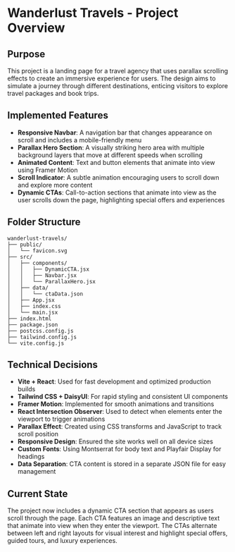 # Wanderlust Travels - Project Overview

## Purpose
This project is a landing page for a travel agency that uses parallax scrolling effects to create an immersive experience for users. The design aims to simulate a journey through different destinations, enticing visitors to explore travel packages and book trips.

## Implemented Features
- **Responsive Navbar**: A navigation bar that changes appearance on scroll and includes a mobile-friendly menu
- **Parallax Hero Section**: A visually striking hero area with multiple background layers that move at different speeds when scrolling
- **Animated Content**: Text and button elements that animate into view using Framer Motion
- **Scroll Indicator**: A subtle animation encouraging users to scroll down and explore more content
- **Dynamic CTAs**: Call-to-action sections that animate into view as the user scrolls down the page, highlighting special offers and experiences

## Folder Structure
```
wanderlust-travels/
├── public/
│   └── favicon.svg
├── src/
│   ├── components/
│   │   ├── DynamicCTA.jsx
│   │   ├── Navbar.jsx
│   │   └── ParallaxHero.jsx
│   ├── data/
│   │   └── ctaData.json
│   ├── App.jsx
│   ├── index.css
│   └── main.jsx
├── index.html
├── package.json
├── postcss.config.js
├── tailwind.config.js
└── vite.config.js
```

## Technical Decisions
- **Vite + React**: Used for fast development and optimized production builds
- **Tailwind CSS + DaisyUI**: For rapid styling and consistent UI components
- **Framer Motion**: Implemented for smooth animations and transitions
- **React Intersection Observer**: Used to detect when elements enter the viewport to trigger animations
- **Parallax Effect**: Created using CSS transforms and JavaScript to track scroll position
- **Responsive Design**: Ensured the site works well on all device sizes
- **Custom Fonts**: Using Montserrat for body text and Playfair Display for headings
- **Data Separation**: CTA content is stored in a separate JSON file for easy management

## Current State
The project now includes a dynamic CTA section that appears as users scroll through the page. Each CTA features an image and descriptive text that animate into view when they enter the viewport. The CTAs alternate between left and right layouts for visual interest and highlight special offers, guided tours, and luxury experiences.
